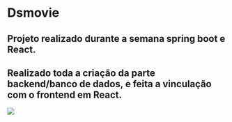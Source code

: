# Dsmovie

## Projeto realizado durante a semana spring boot e React.

## Realizado toda a criação da parte backend/banco de dados, e feita a vinculação com o frontend em React.

<img src="https://user-images.githubusercontent.com/33943534/149643930-713a02ce-e352-46eb-b327-0522fb2e4136.png"/>

